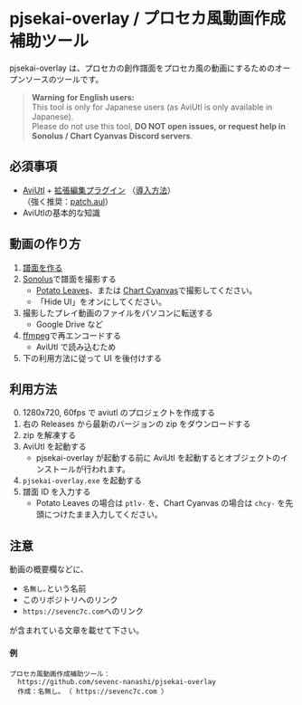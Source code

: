 # pjsekai-overlay / プロセカ風動画作成補助ツール

pjsekai-overlay は、プロセカの創作譜面をプロセカ風の動画にするためのオープンソースのツールです。

> **Warning**
> **for English users:**\
> This tool is only for Japanese users (as AviUtl is only available in Japanese).\
> Please do not use this tool, **DO NOT open issues, or request help in Sonolus / Chart Cyanvas Discord servers**.

## 必須事項

- [AviUtl](http://spring-fragrance.mints.ne.jp/aviutl/) + [拡張編集プラグイン](http://spring-fragrance.mints.ne.jp/aviutl/) （[導入方法](https://aviutl.info/dl-innsuto-ru/)）  
  （強く推奨：[patch.aul](https://scrapbox.io/ePi5131/patch.aul)）
- AviUtlの基本的な知識

## 動画の作り方

1. [譜面を作る](https://wiki.purplepalette.net/create-charts)
2. [Sonolus](https://sonolus.com/)で譜面を撮影する
   - [Potato Leaves](https://github.com/sevenc-nanashi/potato_leaves)、または [Chart Cyanvas](https://cc.sevenc7c.com)で撮影してください。
   - 「Hide UI」をオンにしてください。
3. 撮影したプレイ動画のファイルをパソコンに転送する
   - Google Drive など
4. [ffmpeg](https://www.ffmpeg.org/)で再エンコードする
   - AviUtl で読み込むため
5. 下の利用方法に従って UI を後付けする

## 利用方法

0. 1280x720, 60fps で aviutl のプロジェクトを作成する
1. 右の Releases から最新のバージョンの zip をダウンロードする
2. zip を解凍する
3. AviUtl を起動する
   - pjsekai-overlay が起動する前に AviUtl を起動するとオブジェクトのインストールが行われます。
4. `pjsekai-overlay.exe` を起動する
5. 譜面 ID を入力する
   - Potato Leaves の場合は `ptlv-` を、Chart Cyanvas の場合は `chcy-` を先頭につけたまま入力してください。

## 注意

動画の概要欄などに、

- `名無し｡`という名前
- このリポジトリへのリンク
- `https://sevenc7c.com`へのリンク

が含まれている文章を載せて下さい。

#### 例

```
プロセカ風動画作成補助ツール：
  https://github.com/sevenc-nanashi/pjsekai-overlay
  作成：名無し｡ （ https://sevenc7c.com ）
```
